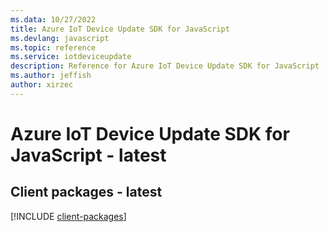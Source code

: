 ```yaml
---
ms.data: 10/27/2022
title: Azure IoT Device Update SDK for JavaScript
ms.devlang: javascript
ms.topic: reference
ms.service: iotdeviceupdate
description: Reference for Azure IoT Device Update SDK for JavaScript
ms.author: jeffish
author: xirzec
---
```

# Azure IoT Device Update SDK for JavaScript - latest

## Client packages - latest
[!INCLUDE [client-packages](iot-device-update-client-index.md)]